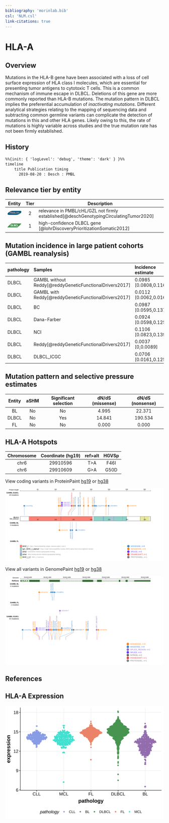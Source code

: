 ```yaml
---
bibliography: 'morinlab.bib'
csl: 'NLM.csl'
link-citations: true
---
```

# HLA-A

## Overview
Mutations in the HLA-B gene have been associated with a loss of cell surface expression of HLA class I molecules, which are essential for presenting tumor antigens to cytotoxic T cells. This is a common mechanism of immune escape in DLBCL. Deletions of this gene are more commonly reported than HLA-B mutations.
 The mutation pattern in DLBCL implies the preferential accumulation of *inactivating mutations*. Different analytical strategies relating to the mapping of sequencing data and subtracting common germline variants can complicate the detection of mutations in this and other HLA genes. Likely owing to this, the rate of mutations is highly variable across studies and the true mutation rate has not been firmly established. 

## History
```mermaid
%%{init: { 'logLevel': 'debug', 'theme': 'dark' } }%%
timeline
    title Publication timing
      2019-08-20 : Desch : PMBL
```

## Relevance tier by entity

|Entity|Tier|Description                           |
|:------:|:----:|--------------------------------------|
|![PMBL](images/icons/PMBL_tier2.png)|2|relevance in PMBL/cHL/GZL not firmly established[@deschGenotypingCirculatingTumor2020]|
|![DLBCL](images/icons/DLBCL_tier1.png) |1   |high-confidence DLBCL gene            [@lohrDiscoveryPrioritizationSomatic2012]|

## Mutation incidence in large patient cohorts (GAMBL reanalysis)

|pathology |Samples             |Incidence estimate     |
 |:---------|:-------------------|:----------------------|
 |DLBCL     |GAMBL without Reddy[@reddyGeneticFunctionalDrivers2017] |0.0985 [0.0808,0.1163] |
 |DLBCL     |GAMBL with Reddy[@reddyGeneticFunctionalDrivers2017]    |0.0112 [0.0062,0.0162] |
 |DLBCL     |BC                  |0.0987 [0.0595,0.1378] |
 |DLBCL     |Dana-Farber         |0.0924 [0.0598,0.125]  |
 |DLBCL     |NCI                 |0.1106 [0.0823,0.139]  |
 |DLBCL     |Reddy[@reddyGeneticFunctionalDrivers2017]               |0.0037 [0,0.0089]      |
 |DLBCL     |DLBCL_ICGC          |0.0706 [0.0161,0.125]  |
 
## Mutation pattern and selective pressure estimates

|Entity|aSHM|Significant selection|dN/dS (missense)|dN/dS (nonsense)|
|:------:|:----:|:---------------------:|:----------------:|:----------------:|
|BL    |No  |No                   | 4.995          | 22.371         |
|DLBCL |No  |Yes                  |14.841          |190.534         |
|FL    |No  |No                   | 0.000          |  0.000         |



## HLA-A Hotspots

| Chromosome |Coordinate (hg19) | ref>alt | HGVSp | 
 | :---:| :---: | :--: | :---: |
| chr6 | 29910596 | T>A | F46I |
| chr6 | 29910609 | G>A | G50D |

View coding variants in ProteinPaint [hg19](https://morinlab.github.io/LLMPP/GAMBL/HLA-A_protein.html)  or [hg38](https://morinlab.github.io/LLMPP/GAMBL/HLA-A_protein_hg38.html)

![](images/proteinpaint/HLA-A_NM_002116.svg)

View all variants in GenomePaint [hg19](https://morinlab.github.io/LLMPP/GAMBL/HLA-A.html)  or [hg38](https://morinlab.github.io/LLMPP/GAMBL/HLA-A_hg38.html)

![](images/proteinpaint/HLA-A.svg)

## References

## HLA-A Expression
![](images/gene_expression/HLA-A_by_pathology.svg)
<!-- ORIGIN: deschGenotypingCirculatingTumor2020 -->
<!-- BL: 2 -->
<!-- PMBL: deschGenotypingCirculatingTumor2020 -->
